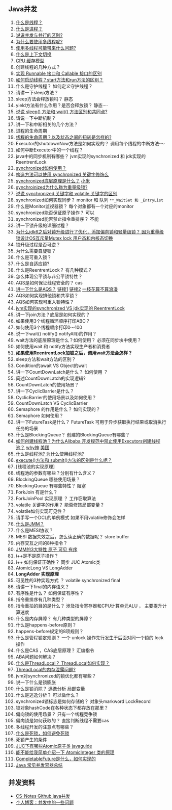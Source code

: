 ## Java并发


1. [什么是线程？](https://github.com/Snailclimb/JavaGuide/blob/main/docs/java/concurrent/java-concurrent-questions-01.md#%E4%BD%95%E4%B8%BA%E7%BA%BF%E7%A8%8B)
2. [什么是进程？](https://github.com/Snailclimb/JavaGuide/blob/main/docs/java/concurrent/java-concurrent-questions-01.md#%E4%BD%95%E4%B8%BA%E8%BF%9B%E7%A8%8B)
3. [说说并发与并行的区别?](https://github.com/Snailclimb/JavaGuide/blob/main/docs/java/concurrent/java-concurrent-questions-01.md#%E8%AF%B4%E8%AF%B4%E5%B9%B6%E5%8F%91%E4%B8%8E%E5%B9%B6%E8%A1%8C%E7%9A%84%E5%8C%BA%E5%88%AB)
4. [为什么要使用多线程呢?](https://github.com/Snailclimb/JavaGuide/blob/main/docs/java/concurrent/java-concurrent-questions-01.md#%E4%B8%BA%E4%BB%80%E4%B9%88%E8%A6%81%E4%BD%BF%E7%94%A8%E5%A4%9A%E7%BA%BF%E7%A8%8B%E5%91%A2)
5. [使用多线程可能带来什么问题?](https://github.com/Snailclimb/JavaGuide/blob/main/docs/java/concurrent/java-concurrent-questions-01.md#%E4%BD%BF%E7%94%A8%E5%A4%9A%E7%BA%BF%E7%A8%8B%E5%8F%AF%E8%83%BD%E5%B8%A6%E6%9D%A5%E4%BB%80%E4%B9%88%E9%97%AE%E9%A2%98)
6. [什么是上下文切换](https://github.com/Snailclimb/JavaGuide/blob/main/docs/java/concurrent/java-concurrent-questions-01.md#%E4%BB%80%E4%B9%88%E6%98%AF%E4%B8%8A%E4%B8%8B%E6%96%87%E5%88%87%E6%8D%A2)
7. [CPU 缓存模型](https://github.com/Snailclimb/JavaGuide/blob/main/docs/java/concurrent/java-concurrent-questions-02.md#21-cpu-%E7%BC%93%E5%AD%98%E6%A8%A1%E5%9E%8B)
8. 创建线程的几种方式？
9. [实现 Runnable 接口和 Callable 接口的区别](https://github.com/Snailclimb/JavaGuide/blob/main/docs/java/concurrent/java-concurrent-questions-02.md#42-%E5%AE%9E%E7%8E%B0-runnable-%E6%8E%A5%E5%8F%A3%E5%92%8C-callable-%E6%8E%A5%E5%8F%A3%E7%9A%84%E5%8C%BA%E5%88%AB)
10. [如何启动线程？start方法和run方法的区别？](https://github.com/Snailclimb/JavaGuide/blob/main/docs/java/concurrent/java-concurrent-questions-01.md#%E4%B8%BA%E4%BB%80%E4%B9%88%E6%88%91%E4%BB%AC%E8%B0%83%E7%94%A8-start-%E6%96%B9%E6%B3%95%E6%97%B6%E4%BC%9A%E6%89%A7%E8%A1%8C-run-%E6%96%B9%E6%B3%95%E4%B8%BA%E4%BB%80%E4%B9%88%E6%88%91%E4%BB%AC%E4%B8%8D%E8%83%BD%E7%9B%B4%E6%8E%A5%E8%B0%83%E7%94%A8-run-%E6%96%B9%E6%B3%95)
11. 什么是守护线程？ 如何定义守护线程？
12. 请讲一下sleep方法？
13. sleep方法会释放锁吗？ 静态
14. yield方法有什么作用？是否会释放锁？ 静态····
15. [说说 sleep() 方法和 wait() 方法区别和共同点?](https://github.com/Snailclimb/JavaGuide/blob/main/docs/java/concurrent/java-concurrent-questions-01.md#%E8%AF%B4%E8%AF%B4-sleep-%E6%96%B9%E6%B3%95%E5%92%8C-wait-%E6%96%B9%E6%B3%95%E5%8C%BA%E5%88%AB%E5%92%8C%E5%85%B1%E5%90%8C%E7%82%B9)
16. 请说一下中断机制？ 
17. 讲一下和中断相关的几个方法？
18. 进程的生命周期
19. [线程的生命周期？以及状态之间的扭转是怎样的?](https://github.com/Snailclimb/JavaGuide/blob/main/docs/java/concurrent/java-concurrent-questions-01.md#%E8%AF%B4%E8%AF%B4%E7%BA%BF%E7%A8%8B%E7%9A%84%E7%94%9F%E5%91%BD%E5%91%A8%E6%9C%9F%E5%92%8C%E7%8A%B6%E6%80%81)
20. Executor的shutdownNow方法是如何实现的？ 调用每个线程的中断方法·～
21. 如何中断Executor中的一个线程？
22. java中的同步机制有哪些？ jvm实现的synchronized 和 jdk实现的 ReentrentLock
23. [synchronized如何使用？](https://github.com/Snailclimb/JavaGuide/blob/main/docs/java/concurrent/java-concurrent-questions-02.md#12-%E8%AF%B4%E8%AF%B4%E8%87%AA%E5%B7%B1%E6%98%AF%E6%80%8E%E4%B9%88%E4%BD%BF%E7%94%A8-synchronized-%E5%85%B3%E9%94%AE%E5%AD%97)
24. [构造方法可以使用 synchronized 关键字修饰么](https://github.com/Snailclimb/JavaGuide/blob/main/docs/java/concurrent/java-concurrent-questions-02.md#13-%E6%9E%84%E9%80%A0%E6%96%B9%E6%B3%95%E5%8F%AF%E4%BB%A5%E4%BD%BF%E7%94%A8-synchronized-%E5%85%B3%E9%94%AE%E5%AD%97%E4%BF%AE%E9%A5%B0%E4%B9%88)
25. [synchronized底层原理是什么？](https://github.com/Snailclimb/JavaGuide/blob/main/docs/java/concurrent/java-concurrent-questions-02.md#13-%E8%AE%B2%E4%B8%80%E4%B8%8B-synchronized-%E5%85%B3%E9%94%AE%E5%AD%97%E7%9A%84%E5%BA%95%E5%B1%82%E5%8E%9F%E7%90%86) [小米](https://xiaomi-info.github.io/2020/03/24/synchronized/)
26. [synchroinized为什么称为重量级锁?](https://github.com/Snailclimb/JavaGuide/blob/main/docs/java/concurrent/java-concurrent-questions-02.md#11%E8%AF%B4%E4%B8%80%E8%AF%B4%E8%87%AA%E5%B7%B1%E5%AF%B9%E4%BA%8E-synchronized-%E5%85%B3%E9%94%AE%E5%AD%97%E7%9A%84%E4%BA%86%E8%A7%A3)
27. [说说 synchronized 关键字和 volatile 关键字的区别](https://github.com/Snailclimb/JavaGuide/blob/main/docs/java/concurrent/java-concurrent-questions-02.md#24-%E8%AF%B4%E8%AF%B4-synchronized-%E5%85%B3%E9%94%AE%E5%AD%97%E5%92%8C-volatile-%E5%85%B3%E9%94%AE%E5%AD%97%E7%9A%84%E5%8C%BA%E5%88%AB)
28. synchronized如何实现同步？ monitor 和 队列 `**_WaitSet 和 _EntryList`
29. 什么是Monitor监视器锁？ 每个对象都有一个对应的monitor
30. synchronized能否保证原子操作？ 可以 
31. synchronized能否禁止指令重排序？ 不能
32. 讲一下锁升级的详细过程？
33. [为什么jdk6之后对锁升级进行了优化，添加偏向锁和轻量级锁？ 因为重量级锁设计OS互斥量Mutex lock 用户态和内核态切换](https://www.cnblogs.com/wuqinglong/p/9945618.html)
34. 锁升级过程是否可逆？
35. 为什么需要自旋锁？
36. 什么是可重入锁？
37. 什么是自适应锁?
38. 什么是ReentrentLock？ 有几种模式？
39. 怎么体现公平锁与非公平锁特性？
40. AQS是如何保证线程安全的？ cas
41. [讲一下什么是AQS？](https://github.com/Snailclimb/JavaGuide/blob/main/docs/java/concurrent/java-concurrent-questions-02.md#61-aqs-%E4%BB%8B%E7%BB%8D) [链接1](https://www.cnblogs.com/waterystone/p/4920797.html) [链接2](https://www.cnblogs.com/chengxiao/archive/2017/07/24/7141160.html) [一枝花算不算浪漫](https://juejin.cn/post/6844904146127044622)
42. AQS如何实现排他锁和共享锁？
43. AQS如何实现可重入锁特性？
44. [jvm实现的synchronized VS jdk实现的 ReentrentLock](https://github.com/Snailclimb/JavaGuide/blob/main/docs/java/concurrent/java-concurrent-questions-02.md#15-%E8%B0%88%E8%B0%88-synchronized-%E5%92%8C-reentrantlock-%E7%9A%84%E5%8C%BA%E5%88%AB)
45. 讲一下join方法？底层是如何实现的？
46. 如果使用3个线程循环顺序打印ABC？
47. 如何使用3个线程顺序打印0～100
48. 说一下wait() notify() notifyAll()的作用？
49. wait方法的底层原理是什么？如何使用？ 必须在同步块中使用？
50. 如何使用wait 和 notify方法实现生产者和消费者
51. **如果使用ReentrentLock加锁之后，调用wait方法会怎样？**
52. sleep方法和wait方法的区别？
53. Condition的await VS Object的wait
54. 讲一下CountDownLatch是什么？ 如何使用 ？
55. 简述CountDownLatch的实现逻辑?
56. CountDownLatch的使用场景？
57. 讲一下CyclicBarrier是什么？ 
58. CyclicBarrier的使用场景以及如何使用？
59. CountDownLatch VS CyclicBarrier 
60. Semaphore 的作用是什么？ 如何实现的？
61. Semaphore 如何使用？
62. 讲一下FutureTask是什么？ FutureTask 可用于异步获取执行结果或取消执行任务的场景
63. 什么是BlockingQueue？ 创建的BlockingQueue有哪些？
64. [如何创建线程池？为什么Alibaba 开发规范中禁止使用Executors创建线程池？](https://github.com/Snailclimb/JavaGuide/blob/main/docs/java/concurrent/java-concurrent-questions-02.md#44-%E5%A6%82%E4%BD%95%E5%88%9B%E5%BB%BA%E7%BA%BF%E7%A8%8B%E6%B1%A0) [why神](https://mp.weixin.qq.com/s?__biz=Mzg3NjU3NTkwMQ==&mid=2247505103&idx=1&sn=a041dbec689cec4f1bbc99220baa7219&source=41#wechat_redirect) [美团](https://mp.weixin.qq.com/s?__biz=MjM5NjQ5MTI5OA==&mid=2651751537&idx=1&sn=c50a434302cc06797828782970da190e&chksm=bd125d3c8a65d42aaf58999c89b6a4749f092441335f3c96067d2d361b9af69ad4ff1b73504c&scene=21#wechat_redirect)
65. [什么是线程池? 为什么使用线程池?](https://github.com/Snailclimb/JavaGuide/blob/main/docs/java/concurrent/java-concurrent-questions-02.md#41-%E4%B8%BA%E4%BB%80%E4%B9%88%E8%A6%81%E7%94%A8%E7%BA%BF%E7%A8%8B%E6%B1%A0)
66. [execute()方法和 submit()方法的区别是什么呢？](https://github.com/Snailclimb/JavaGuide/blob/main/docs/java/concurrent/java-concurrent-questions-02.md#43-%E6%89%A7%E8%A1%8C-execute%E6%96%B9%E6%B3%95%E5%92%8C-submit%E6%96%B9%E6%B3%95%E7%9A%84%E5%8C%BA%E5%88%AB%E6%98%AF%E4%BB%80%E4%B9%88%E5%91%A2)
67. [线程池的实现原理]
68. 线程池的参数有哪些？分别有什么含义？
69. BlockingQueue 哪些使用场景？
70. BlockingQueue 有哪些特性？ 阻塞
71. ForkJoin 有是什么？
72. ForkJoinPool 实现原理 ？ 工作窃取算法
73. volatile 关键字的作用？ 能否修饰局部变量？
74. volatile如何实现可见性？
75. 请手写一个DCL的单例模式 如果不用volatile修饰会怎样
76. [什么是JMM？](https://github.com/Snailclimb/JavaGuide/blob/main/docs/java/concurrent/java-concurrent-questions-02.md#22-%E8%AE%B2%E4%B8%80%E4%B8%8B-jmmjava-%E5%86%85%E5%AD%98%E6%A8%A1%E5%9E%8B)
77. 什么是MESI协议？
78. MESI 数据失效之后，怎么读正确的数据呢？ store buffer
79. 内存交互之间的8种指令？
80. [JMM的3大特性 原子  可见 有序](https://github.com/Snailclimb/JavaGuide/blob/main/docs/java/concurrent/java-concurrent-questions-02.md#23-%E5%B9%B6%E5%8F%91%E7%BC%96%E7%A8%8B%E7%9A%84%E4%B8%89%E4%B8%AA%E9%87%8D%E8%A6%81%E7%89%B9%E6%80%A7)
81. i++是不是原子操作？
82. i++ 如何保证正确性？  同步 JUC Atomic类
83. AtomicLong VS LongAdder
84. **LongAdder 实现原理**
85. 可见性的3种实现方式 ？ volatile synchronized final
86. 请讲一下final的内存语义？
87. 有序性是什么？ 如何保证有序性？
88. 指令重排序有几种类型？
89. 指令重拍的目的是什么？  涉及指令寄存器和CPU计算单元ALU ， 主要提升计算速度
90. 什么是内存屏障？ 有几种类型的屏障？
91. 什么是happens-before原则？
92. happens-before规定的8项规则？
93. 什么是管程锁定规则？ 一个 unlock 操作先行发生于后面对同一个锁的 lock 操作
94. 什么是CAS ，CAS底层原理？ 汇编指令
95. ABA问题如何解决？
96. [什么是ThreadLocal？ ThreadLocal如何实现？](https://github.com/Snailclimb/JavaGuide/blob/main/docs/java/concurrent/java-concurrent-questions-02.md#3-threadlocal)
97. [ThreadLocal的内存泄露问题?](https://github.com/Snailclimb/JavaGuide/blob/main/docs/java/concurrent/java-concurrent-questions-02.md#34-threadlocal-%E5%86%85%E5%AD%98%E6%B3%84%E9%9C%B2%E9%97%AE%E9%A2%98)
98. jvm对synchronized的锁优化都有哪些？
99. 说一下什么是锁膨胀
100. 什么是锁消除？ 逃逸分析 局部变量 
101. 什么是逃逸分析？ 可以做什么？
102. synchronized锁标志是如何存储的？ 对象头markword   LockRecord
103. 锁对象hashCode在各种状态下都存放在那里？
104. 偏向锁的使用场景？ 只有一个线程竞争锁
105. 偏向锁是如何获取的？ 直接判断线程不需要cas
106. 多线程开发的注意点有哪些？
107. [什么是死锁，如何避免死锁](https://github.com/Snailclimb/JavaGuide/blob/main/docs/java/concurrent/java-concurrent-questions-01.md#%E4%BB%80%E4%B9%88%E6%98%AF%E7%BA%BF%E7%A8%8B%E6%AD%BB%E9%94%81%E5%A6%82%E4%BD%95%E9%81%BF%E5%85%8D%E6%AD%BB%E9%94%81)
108. 死锁产生的条件
109. [JUC下有哪些Atomic原子类](https://github.com/Snailclimb/JavaGuide/blob/main/docs/java/concurrent/java-concurrent-questions-02.md#51-%E4%BB%8B%E7%BB%8D%E4%B8%80%E4%B8%8B-atomic-%E5%8E%9F%E5%AD%90%E7%B1%BB) [javaguide](https://github.com/Snailclimb/JavaGuide/blob/main/docs/java/concurrent/atomic-classes.md)
110. [能不能给我简单介绍一下 AtomicInteger 类的原理](https://github.com/Snailclimb/JavaGuide/blob/main/docs/java/concurrent/java-concurrent-questions-02.md#51-%E4%BB%8B%E7%BB%8D%E4%B8%80%E4%B8%8B-atomic-%E5%8E%9F%E5%AD%90%E7%B1%BB)
111. [CompletableFuture是什么，如何实现的](https://github.com/Snailclimb/JavaGuide/blob/main/docs/java/concurrent/completablefuture-intro.md)
112. [Java 常见并发容器总结](https://github.com/Snailclimb/JavaGuide/blob/main/docs/java/concurrent/java-concurrent-collections.md)


## 并发资料
- [CS-Notes Github java并发](https://github.com/CyC2018/CS-Notes/blob/master/notes/Java%20%E5%B9%B6%E5%8F%91.md)
- [个人博客：并发中的一些问题](https://geekibli.github.io/wiki/%E5%B9%B6%E5%8F%91%E4%B8%AD%E7%9A%84%E4%B8%80%E4%BA%9B%E9%97%AE%E9%A2%98/)